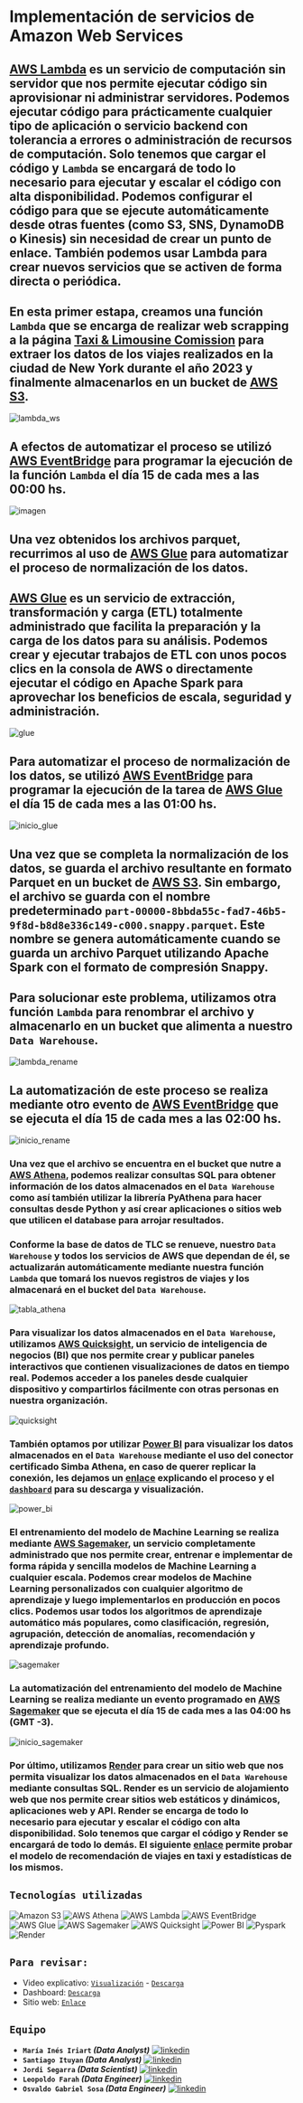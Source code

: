 # **Implementación de servicios de Amazon Web Services**

## [AWS Lambda](https://aws.amazon.com/es/pm/lambda/?gclid=Cj0KCQiAnfmsBhDfARIsAM7MKi3hA_kpcaFxoJcsHGFQ6Csz1HOeFl6fqBFCYpECIED_WyPmMUSeVjwaApFrEALw_wcB&trk=91e64750-b4c8-4c8d-8ab0-9f93b6d03e96&sc_channel=ps&ef_id=Cj0KCQiAnfmsBhDfARIsAM7MKi3hA_kpcaFxoJcsHGFQ6Csz1HOeFl6fqBFCYpECIED_WyPmMUSeVjwaApFrEALw_wcB:G:s&s_kwcid=AL!4422!3!651510248553!e!!g!!aws%20lambda!19828212861!147446016415) es un servicio de computación sin servidor que nos permite ejecutar código sin aprovisionar ni administrar servidores. Podemos ejecutar código para prácticamente cualquier tipo de aplicación o servicio backend con tolerancia a errores o administración de recursos de computación. Solo tenemos que cargar el código y `Lambda` se encargará de todo lo necesario para ejecutar y escalar el código con alta disponibilidad. Podemos configurar el código para que se ejecute automáticamente desde otras fuentes (como S3, SNS, DynamoDB o Kinesis) sin necesidad de crear un punto de enlace. También podemos usar Lambda para crear nuevos servicios que se activen de forma directa o periódica.

## En esta primer estapa, creamos una función `Lambda` que se encarga de realizar web scrapping a la página [Taxi & Limousine Comission](https://www.nyc.gov/site/tlc/about/tlc-trip-record-data.page) para extraer los datos de los viajes realizados en la ciudad de New York durante el año 2023 y finalmente almacenarlos en un bucket de [AWS S3](https://aws.amazon.com/es/s3/).

![lambda_ws](imagenes/Lambda_WS.png)

## A efectos de automatizar el proceso se utilizó [AWS EventBridge](https://aws.amazon.com/es/eventbridge/) para programar la ejecución de la función `Lambda` el día 15 de cada mes a las 00:00 hs.
![imagen](imagenes/inicio_ws.jpg)


## Una vez obtenidos los archivos parquet, recurrimos al uso de [AWS Glue](https://aws.amazon.com/es/glue/) para automatizar el proceso de normalización de los datos.
## [AWS Glue](https://aws.amazon.com/es/glue/) es un servicio de extracción, transformación y carga (ETL) totalmente administrado que facilita la preparación y la carga de los datos para su análisis. Podemos crear y ejecutar trabajos de ETL con unos pocos clics en la consola de AWS o directamente ejecutar el código en Apache Spark para aprovechar los beneficios de escala, seguridad y administración.

![glue](imagenes/etl_glue.png)

## Para automatizar el proceso de normalización de los datos, se utilizó [AWS EventBridge](https://aws.amazon.com/es/eventbridge/) para programar la ejecución de la tarea de [AWS Glue](https://aws.amazon.com/es/glue/) el día 15 de cada mes a las 01:00 hs.

![inicio_glue](imagenes/inicio_etl.png)

## Una vez que se completa la normalización de los datos, se guarda el archivo resultante en formato Parquet en un bucket de [AWS S3](https://aws.amazon.com/es/s3/). Sin embargo, el archivo se guarda con el nombre predeterminado `part-00000-8bbda55c-fad7-46b5-9f8d-b8d8e336c149-c000.snappy.parquet`. Este nombre se genera automáticamente cuando se guarda un archivo Parquet utilizando Apache Spark con el formato de compresión Snappy.
## Para solucionar este problema, utilizamos otra función `Lambda` para renombrar el archivo y almacenarlo en un bucket que alimenta a nuestro `Data Warehouse`.

![lambda_rename](imagenes/Lambda_rename.png)

## La automatización de este proceso se realiza mediante otro evento de [AWS EventBridge](https://aws.amazon.com/es/eventbridge/) que se ejecuta el día 15 de cada mes a las 02:00 hs.

![inicio_rename](imagenes/inicio_rename.jpg)


### Una vez que el archivo se encuentra en el bucket que nutre a [AWS Athena](https://aws.amazon.com/es/athena/), podemos realizar consultas SQL para obtener información de los datos almacenados en el `Data Warehouse` como así también utilizar la librería PyAthena para hacer consultas desde Python y así crear aplicaciones o sitios web que utilicen el database para arrojar resultados. 
### Conforme la base de datos de TLC se renueve, nuestro `Data Warehouse` y todos los servicios de AWS que dependan de él, se actualizarán automáticamente mediante nuestra función `Lambda` que tomará los nuevos registros de viajes y los almacenará en el bucket del `Data Warehouse`.


![tabla_athena](imagenes/tabla_athena.png)


### Para visualizar los datos almacenados en el `Data Warehouse`, utilizamos [AWS Quicksight](https://aws.amazon.com/es/quicksight/), un servicio de inteligencia de negocios (BI) que nos permite crear y publicar paneles interactivos que contienen visualizaciones de datos en tiempo real. Podemos acceder a los paneles desde cualquier dispositivo y compartirlos fácilmente con otras personas en nuestra organización.


![quicksight](imagenes/quicksight.png)


### También optamos por utilizar [Power BI](https://powerbi.microsoft.com/es-es/) para visualizar los datos almacenados en el `Data Warehouse` mediante el uso del conector certificado Simba Athena, en caso de querer replicar la conexión, les dejamos un [enlace](https://youtu.be/FKdCr6vmq-o?si=Bj6FZcRKV-jMitg0) explicando el proceso y el [`dashboard`](https://drive.google.com/file/d/1PoAHQCPmF1hUL2V2shqlKUWhdLIcGK3d/view?usp=sharing) para su descarga y visualización.

![power_bi](imagenes/powerbi.png)


### El entrenamiento del modelo de Machine Learning se realiza mediante [AWS Sagemaker](https://aws.amazon.com/es/sagemaker/), un servicio completamente administrado que nos permite crear, entrenar e implementar de forma rápida y sencilla modelos de Machine Learning a cualquier escala. Podemos crear modelos de Machine Learning personalizados con cualquier algoritmo de aprendizaje y luego implementarlos en producción en pocos clics. Podemos usar todos los algoritmos de aprendizaje automático más populares, como clasificación, regresión, agrupación, detección de anomalías, recomendación y aprendizaje profundo.

![sagemaker](imagenes/sagemaker.png)


### La automatización del entrenamiento del modelo de Machine Learning se realiza mediante un evento programado en [AWS Sagemaker](https://aws.amazon.com/es/sagemaker/) que se ejecuta el día 15 de cada mes a las 04:00 hs (GMT -3).

![inicio_sagemaker](imagenes/schedule_sagemaker.png)


### Por último, utilizamos [Render](https://render.com/) para crear un sitio web que nos permita visualizar los datos almacenados en el `Data Warehouse` mediante consultas SQL. Render es un servicio de alojamiento web que nos permite crear sitios web estáticos y dinámicos, aplicaciones web y API. Render se encarga de todo lo necesario para ejecutar y escalar el código con alta disponibilidad. Solo tenemos que cargar el código y Render se encargará de todo lo demás. El siguiente [enlace](https://taxisnyc.onrender.com/docs#) permite probar el modelo de recomendación de viajes en taxi y estadísticas de los mismos.




## `Tecnologías utilizadas`

![Amazon S3](https://img.shields.io/badge/AWS%20S3-black?style=flat&logo=Amazon%20S3)
![AWS Athena](https://img.shields.io/badge/AWS%20Athena-black?style=flat&logo=Amazon%20AWS&logoColor=purple)
![AWS Lambda](https://img.shields.io/badge/AWS%20Lambda-black?style=flat&logo=AWS%20lambda)
![AWS EventBridge](https://img.shields.io/badge/AWS%20EventBridge-black?style=flat&logo=aws%20lambda&logoColor=%20pink)
![AWS Glue](https://img.shields.io/badge/AWS%20Glue-black?style=flat&logo=AWS%20OrganizationS&logoColor=blue)
![AWS Sagemaker](https://img.shields.io/badge/AWS%20Sagemaker-black?style=flat&logo=AmazonAWS&logoColor=green)
![AWS Quicksight](https://img.shields.io/badge/AWS%20Quicksight-black?style=flat&logo=AmazonAWS&logoColor=yellow)
![Power BI](https://img.shields.io/badge/Power%20BI-black?style=flat&logo=Power%20bi)
![Pyspark](https://img.shields.io/badge/Pyspark-black?style=flat&logo=apache%20spark)
![Render](https://img.shields.io/badge/Render-black?style=flat&logo=RENDER)


## `Para revisar:`

* Video explicativo: [`Visualización`](https://youtu.be/YW84_oF6xfg) - [`Descarga`](https://drive.google.com/file/d/131HWUANNzo8jws4DfGNWMEnNLFjTYTvJ/view?usp=drive_link)
* Dashboard: [`Descarga`](https://drive.google.com/file/d/1PoAHQCPmF1hUL2V2shqlKUWhdLIcGK3d/view?usp=sharing)
* Sitio web: [`Enlace`](https://taxisnyc.onrender.com/docs#)


## `Equipo`

* **`María Inés Iriart` _(Data Analyst)_**   [![linkedin](https://img.shields.io/badge/linkedin-0077B5?style=for-the-badge&logo=linkedin&logoColor=white)](https://www.linkedin.com/in/mhiriart/)
* **`Santiago Ituyan` _(Data Analyst)_**   [![linkedin](https://img.shields.io/badge/linkedin-0077B5?style=for-the-badge&logo=linkedin&logoColor=white)](https://www.linkedin.com/in/santiago-ituyan-a3274613a/)
* **`Jordi Segarra` _(Data Scientist)_**   [![linkedin](https://img.shields.io/badge/linkedin-0077B5?style=for-the-badge&logo=linkedin&logoColor=white)](https://www.linkedin.com/in/jordi-segarra-031676238/)
* **`Leopoldo Farah` _(Data Engineer)_**   [![linkedin](https://img.shields.io/badge/linkedin-0077B5?style=for-the-badge&logo=linkedin&logoColor=white)](https://www.linkedin.com/in/leopoldo-farah-618b00271/)
* **`Osvaldo Gabriel Sosa` _(Data Engineer)_**   [![linkedin](https://img.shields.io/badge/linkedin-0077B5?style=for-the-badge&logo=linkedin&logoColor=white)](https://www.linkedin.com/in/gabriel-sosa26/)
